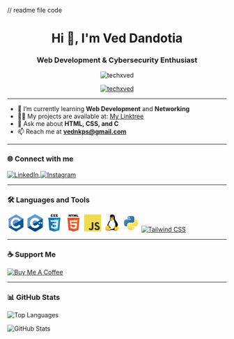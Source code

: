 // readme file code
<h1 align="center">Hi 👋, I'm Ved Dandotia</h1>
<h3 align="center">Web Development & Cybersecurity Enthusiast</h3>

<p align="center">
  <img src="https://komarev.com/ghpvc/?username=techxved&label=Profile%20views&color=0e75b6&style=flat" alt="techxved" />
</p>

<p align="center">
  <a href="https://github.com/ryo-ma/github-profile-trophy">
    <img src="https://github-profile-trophy.vercel.app/?username=techxved&theme=onedark" alt="techxved" />
  </a>
</p>

---

- 🌱 I’m currently learning **Web Development** and **Networking**  
- 👨‍💻 My projects are available at: [My Linktree](https://linktr.ee/techxved)  
- 💬 Ask me about **HTML, CSS, and C**  
- 📫 Reach me at **vednkps@gmail.com**

---

<h3 align="left">🌐 Connect with me</h3>
<p align="left">
  <a href="https://www.linkedin.com/in/ved-dandotia-b069a5329/" target="_blank">
    <img align="center" src="https://raw.githubusercontent.com/rahuldkjain/github-profile-readme-generator/master/src/images/icons/Social/linked-in-alt.svg" alt="LinkedIn" height="30" width="40" />
  </a>
  <a href="https://www.instagram.com/greedyxved/" target="_blank">
    <img align="center" src="https://raw.githubusercontent.com/rahuldkjain/github-profile-readme-generator/master/src/images/icons/Social/instagram.svg" alt="Instagram" height="30" width="40" />
  </a>
</p>

---

<h3 align="left">🛠️ Languages and Tools</h3>
<p align="left">
  <a href="https://www.cprogramming.com/" target="_blank"><img src="https://raw.githubusercontent.com/devicons/devicon/master/icons/c/c-original.svg" alt="C" width="40" height="40"/></a>
  <a href="https://www.w3schools.com/cpp/" target="_blank"><img src="https://raw.githubusercontent.com/devicons/devicon/master/icons/cplusplus/cplusplus-original.svg" alt="C++" width="40" height="40"/></a>
  <a href="https://www.w3schools.com/css/" target="_blank"><img src="https://raw.githubusercontent.com/devicons/devicon/master/icons/css3/css3-original-wordmark.svg" alt="CSS3" width="40" height="40"/></a>
  <a href="https://www.w3.org/html/" target="_blank"><img src="https://raw.githubusercontent.com/devicons/devicon/master/icons/html5/html5-original-wordmark.svg" alt="HTML5" width="40" height="40"/></a>
  <a href="https://developer.mozilla.org/en-US/docs/Web/JavaScript" target="_blank"><img src="https://raw.githubusercontent.com/devicons/devicon/master/icons/javascript/javascript-original.svg" alt="JavaScript" width="40" height="40"/></a>
  <a href="https://www.linux.org/" target="_blank"><img src="https://raw.githubusercontent.com/devicons/devicon/master/icons/linux/linux-original.svg" alt="Linux" width="40" height="40"/></a>
  <a href="https://www.python.org" target="_blank"><img src="https://raw.githubusercontent.com/devicons/devicon/master/icons/python/python-original.svg" alt="Python" width="40" height="40"/></a>
  <a href="https://tailwindcss.com/" target="_blank"><img src="https://www.vectorlogo.zone/logos/tailwindcss/tailwindcss-icon.svg" alt="Tailwind CSS" width="40" height="40"/></a>
</p>

---

<h3 align="left">☕ Support Me</h3>
<p>
  <a href="https://buymeacoffee.com/techxved" target="_blank">
    <img src="https://cdn.buymeacoffee.com/buttons/v2/default-yellow.png" height="50" width="210" alt="Buy Me A Coffee" />
  </a>
</p>

---

<h3 align="left">📊 GitHub Stats</h3>
<p align="left">
  <img src="https://github-readme-stats.vercel.app/api/top-langs?username=techxved&show_icons=true&locale=en&layout=compact" alt="Top Languages" />
</p>

<p align="left">
  <img src="https://github-readme-stats.vercel.app/api?username=techxved&show_icons=true&locale=en" alt="GitHub Stats" />
</p>
